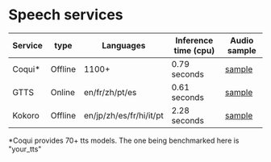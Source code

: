 # Speech services

| Service   | type    | Languages              | Inference time (cpu)   | Audio sample                                               |
|-----------|---------|------------------------|------------------------|------------------------------------------------------------|
| Coqui*    | Offline | 1100+                  | 0.79 seconds           | [sample](benchmarks/narrations/CoquiService.wav?raw=True)  |
| GTTS      | Online  | en/fr/zh/pt/es         | 0.61 seconds           | [sample](benchmarks/narrations/GTTSService.wav?raw=True)   |
| Kokoro    | Offline | en/jp/zh/es/fr/hi/it/pt| 2.28 seconds           | [sample](benchmarks/narrations/KokoroService.wav?raw=True) |

*Coqui provides 70+ tts models. The one being benchmarked here is "your_tts"

